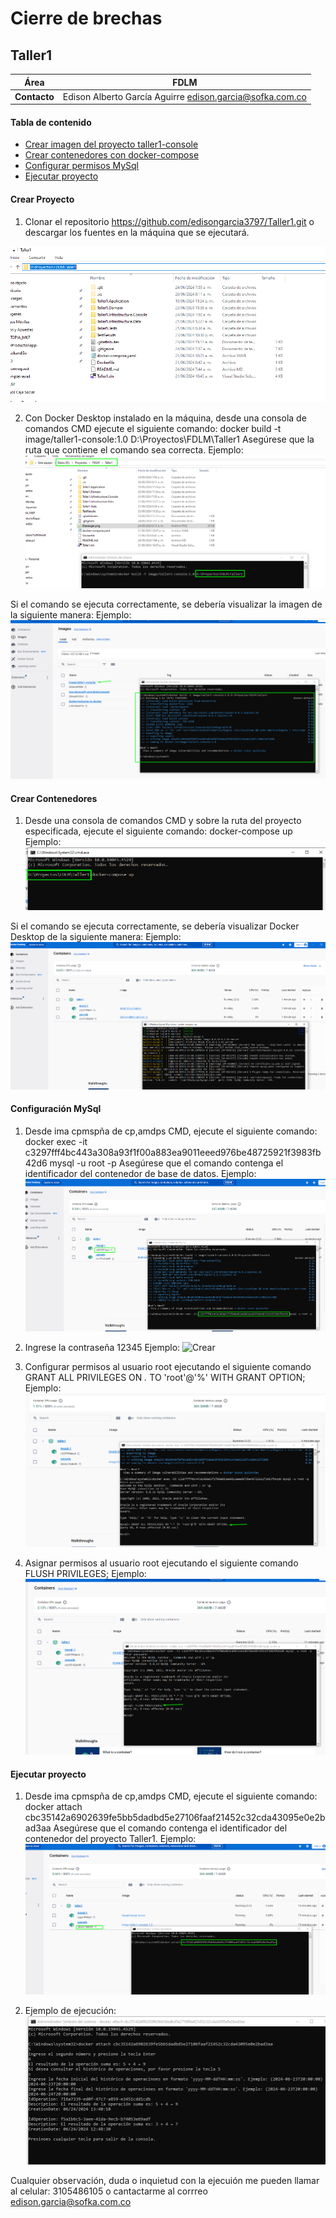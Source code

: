 # Cierre de brechas #

## Taller1 ##

| **Área**     | FDLM |
| ------------ | ------------------------------------------- |
| **Contacto** | Edison Alberto García Aguirre edison.garcia@sofka.com.co|


#### Tabla de contenido

- [Crear imagen del proyecto taller1-console](#crear-proyecto)
- [Crear contenedores con docker-compose](#crear-contenedores)
- [Configurar permisos MySql](#configuración-mysql)
- [Ejecutar proyecto](#ejecutar-proyecto)

  
#### Crear Proyecto

1. Clonar el repositorio https://github.com/edisongarcia3797/Taller1.git o descargar los fuentes en la máquina que se ejecutará.

![Crear](Descargar.png)

2. Con Docker Desktop instalado en la máquina, desde una consola de comandos CMD ejecute el siguiente comando:
    docker build -t image/taller1-console:1.0 D:\Proyectos\FDLM\Taller1
Asegúrese que la ruta que contiene el comando sea correcta.
Ejemplo:
![Crear](ImagenTaller1.png)

Si el comando se ejecuta correctamente, se debería visualizar la imagen de la siguiente manera:
Ejemplo:
![Crear](ImagenCreada.png)


 #### Crear Contenedores

1. Desde una consola de comandos CMD y sobre la ruta del proyecto especificada, ejecute el siguiente comando:
    docker-compose up
Ejemplo:
![Crear](DockerCompose.png)

Si el comando se ejecuta correctamente, se debería visualizar Docker Desktop de la siguiente manera:
Ejemplo:
![Crear](ContenedoresArriba.png)


 #### Configuración MySql
 
1. Desde ima cpmspña de cp,amdps CMD, ejecute el siguiente comando:
    docker exec -it c3297fff4bc443a308a93f1f00a883ea9011eeed976be48725921f3983fb42d6 mysql -u root -p
Asegúrese que el comando contenga el identificador del contenedor de base de datos.
Ejemplo:
![Crear](ConfigBD.png)

2. Ingrese la contraseña 12345
Ejemplo:
![Crear](Contraseña.png)

3. Configurar permisos al usuario root ejecutando el siguiente comando
     GRANT ALL PRIVILEGES ON *.* TO 'root'@'%' WITH GRANT OPTION;
Ejemplo:
![Crear](ConfigPermisos.png)

4. Asignar permisos al usuario root ejecutando el siguiente comando
     FLUSH PRIVILEGES;
Ejemplo:
![Crear](AsignarPermisos.png)

 #### Ejecutar proyecto

1. Desde ima cpmspña de cp,amdps CMD, ejecute el siguiente comando:
    docker attach cbc35142a6902639fe5bb5dadbd5e27106faaf21452c32cda43095e0e2bad3aa
Asegúrese que el comando contenga el identificador del contenedor del proyecto Taller1.
Ejemplo:
![Crear](EjecutarProyecto.png)

2. Ejemplo de ejecución:
![Crear]( Ejecución.png)
  

Cualquier observación, duda o inquietud con la ejecuión me pueden llamar al celular: 3105486105 o cantactarme al corrreo edison.garcia@sofka.com.co
